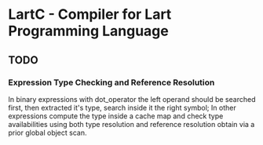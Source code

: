 # LartC - Compiler for Lart Programming Language

## TODO

### Expression Type Checking and Reference Resolution

In binary expressions with dot_operator the left operand should be searched first, then extracted it's type, search inside it the right symbol;
In other expressions compute the type inside a cache map and check type availabilities using both type resolution and reference resolution obtain via a prior global object scan.
